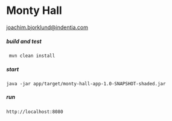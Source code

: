 # Monty Hall 
joachim.bjorklund@indentia.com

##### build and test
``` mvn clean install```
##### start
``` java -jar app/target/monty-hall-app-1.0-SNAPSHOT-shaded.jar ```

##### run
``` http://localhost:8080 ```

